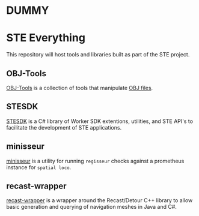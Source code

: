 # DUMMY
# STE Everything
This repository will host tools and libraries built as part of the STE project.

## OBJ-Tools
[OBJ-Tools](OBJ-Tools/README.md) is a collection of tools that manipulate [OBJ files](https://en.wikipedia.org/wiki/Wavefront_.obj_file).

## STESDK
[STESDK](stesdk/README.md) is a C# library of Worker SDK extentions, utilities, and STE API's to facilitate the development of STE applications.

## minisseur
[minisseur](minisseur/README.md) is a utility for running `regisseur` checks against a prometheus instance for `spatial loco`.

## recast-wrapper
[recast-wrapper](recast-wrapper/README.md) is a wrapper around the Recast/Detour C++ library to allow basic generation and querying of navigation meshes in Java and C#.

